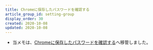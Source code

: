 ```yaml
---
title: Chromeに保存したパスワードを確認する
article_group_id: setting-group
display_order: 30
created: 2020-10-08
updated: 2020-10-08
---
```

- 当メモは、[Chromeに保存したパスワードを確認する](https://thinktwice.tech/it/chrome/check_the_password_stored_in_chrome/)へ移管しました。